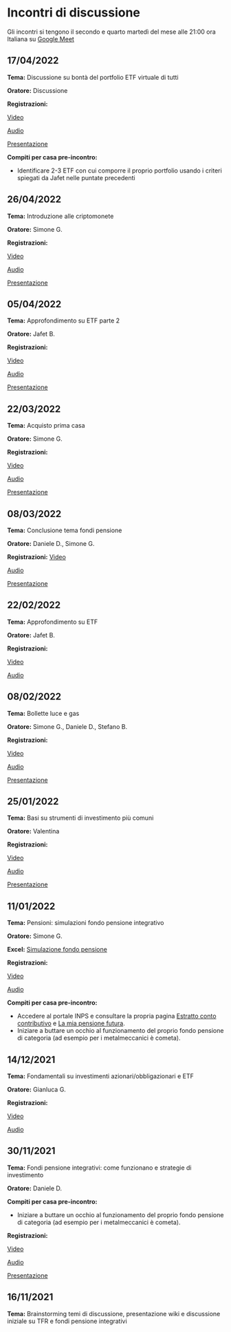 # Incontri di discussione 

Gli incontri si tengono il secondo e quarto martedì del mese alle 21:00 ora Italiana su [Google Meet](https://meet.google.com/tkd-yavi-evb)

## 17/04/2022

**Tema:** Discussione su bontà del portfolio ETF virtuale di tutti

**Oratore:** Discussione

**Registrazioni:**

[Video]()

[Audio]()

[Presentazione]()

**Compiti per casa pre-incontro:**

- Identificare 2-3 ETF con cui comporre il proprio portfolio usando i criteri spiegati da Jafet nelle puntate precedenti

## 26/04/2022

**Tema:** Introduzione alle criptomonete

**Oratore:** Simone G.

**Registrazioni:**

[Video]()

[Audio]()

[Presentazione]()

## 05/04/2022

**Tema:** Approfondimento su ETF parte 2

**Oratore:** Jafet B.

**Registrazioni:**

[Video](https://drive.google.com/file/d/1Jg8pvO02gHD40ASaiNOCNGmst-IqUrzy/view?usp=sharing)

[Audio](https://drive.google.com/file/d/1fzGhXuV-HVDR1czgg6XfrR8FQdxvRSx9/view?usp=sharing)

[Presentazione](https://drive.google.com/file/d/1fzGhXuV-HVDR1czgg6XfrR8FQdxvRSx9/view?usp=sharing)

## 22/03/2022

**Tema:** Acquisto prima casa

**Oratore:** Simone G.

**Registrazioni:**

[Video](https://drive.google.com/file/d/1pzQfk8nqMZ8P34cvv6bqwiJAoihA1ARY/view?usp=sharing)

[Audio](https://drive.google.com/file/d/1OcAFWaVbF49xJcKRjb_-FUiuhWM4bhgv/view?usp=sharing)

[Presentazione](https://docs.google.com/presentation/d/1IdW49i-_KbX-BgU98DTTGAQYP7DNTPcVOd2ebIt_FV0/edit?usp=sharing)

## 08/03/2022

**Tema:** Conclusione tema fondi pensione

**Oratore:** Daniele D., Simone G.

**Registrazioni:**
[Video](https://drive.google.com/file/d/1SpCIusP1rsb2xRz1cW2RKHtyw6RorudQ/view?usp=sharing)

[Audio](https://drive.google.com/file/d/160Duq9C6vZqfnIhObkr_f8iEh-1fra7v/view?usp=sharing)

[Presentazione](https://docs.google.com/presentation/d/1tjRCs_HfJabbgRdfFiW6tUIOflQmm58Lpy3Mbippa34/edit?usp=sharing)

## 22/02/2022

**Tema:** Approfondimento su ETF

**Oratore:** Jafet B.

**Registrazioni:**

[Video](https://drive.google.com/file/d/1uDz0A7GqWh__W3TzYqjad9ra3gaPCjry/view?usp=sharing)

[Audio](https://drive.google.com/file/d/1_1VCkFRZVot4g37RaXraIFCBunIV_UtV/view?usp=sharing)

## 08/02/2022

**Tema:** Bollette luce e gas

**Oratore:** Simone G., Daniele D., Stefano B.

**Registrazioni:**

[Video](https://drive.google.com/file/d/1tuVThQHvNPV526nWkDJMU4-Yf87Xb6qx/view?usp=sharing)

[Audio](https://drive.google.com/file/d/1tuVThQHvNPV526nWkDJMU4-Yf87Xb6qx/view?usp=sharing)

[Presentazione](https://docs.google.com/presentation/d/1kXk1l8xjFCyc_CLv_TTj1VjcVPxfqlPtzSC3LUNyZwc/edit?usp=sharing)

## 25/01/2022

**Tema:** Basi su strumenti di investimento più comuni

**Oratore:** Valentina

**Registrazioni:**

[Video](https://drive.google.com/file/d/1x1xV5Sw9bQmNLzrbtNFbVlo7xjGgZdc8/view?usp=sharing)

[Audio](https://drive.google.com/file/d/1HNwzm2XWx6mXSGZW6Lq9lTKUkTnZoR8_/view?usp=sharing)

[Presentazione](https://docs.google.com/presentation/d/1kXk1l8xjFCyc_CLv_TTj1VjcVPxfqlPtzSC3LUNyZwc/edit?usp=sharing)

## 11/01/2022

**Tema:** Pensioni: simulazioni fondo pensione integrativo

**Oratore:** Simone G.

**Excel:** [Simulazione fondo pensione](https://docs.google.com/spreadsheets/d/1EhqOGYieorkY-YO0vViuGgYwOwBrLJKqU3O6Bl4AoZU/edit?usp=sharing)

**Registrazioni:**

[Video](https://drive.google.com/file/d/1feBw5gNobqrvw3qMF_p2nzSpL43UCniC/view?usp=sharing)

[Audio](https://drive.google.com/file/d/1NVO4DAK5T5qrRTb2GexYakHdk60tBWJ5/view?usp=sharing)

**Compiti per casa pre-incontro:**

- Accedere al portale INPS e consultare la propria pagina [Estratto conto contributivo](https://www.inps.it/prestazioni-servizi/consultazione-estratto-conto-contributivoprevidenziale) e [La mia pensione futura](https://www.inps.it/prestazioni-servizi/la-mia-pensione-futura-simulazione-della-propria-pensione).
- Iniziare a buttare un occhio al funzionamento del proprio fondo pensione di categoria (ad esempio per i metalmeccanici è cometa).

## 14/12/2021

**Tema:** Fondamentali su investimenti azionari/obbligazionari e ETF

**Oratore:** Gianluca G.

**Registrazioni:**

[Video](https://drive.google.com/file/d/1Z3XNkMDgrfcUrrsk6AirrRwtaP4UG57o/view?usp=sharing)

[Audio](https://drive.google.com/file/d/1Ks68DctpxJ2bFzG9wOohf9RWgdLRTKwX/view?usp=sharing)

## 30/11/2021

**Tema:** Fondi pensione integrativi: come funzionano e strategie di investimento

**Oratore:** Daniele D.

**Compiti per casa pre-incontro:**

- Iniziare a buttare un occhio al funzionamento del proprio fondo pensione di categoria (ad esempio per i metalmeccanici è cometa).

**Registrazioni:**

[Video](https://drive.google.com/file/d/1Xwl-cOVANMlF_u8Tr-INnP2kmih_gYcV/view?usp=sharing)

[Audio](https://drive.google.com/file/d/1viCfRwo--6zK48W2ccyFlcTk0Vhh78xd/view?usp=sharing)

[Presentazione](https://drive.google.com/file/d/1al14Xcx7cbOoxm7CIfbhMRb6fRMa3IuY/view?usp=sharing)

## 16/11/2021

**Tema:** Brainstorming temi di discussione, presentazione wiki e discussione iniziale su TFR e fondi pensione integrativi

